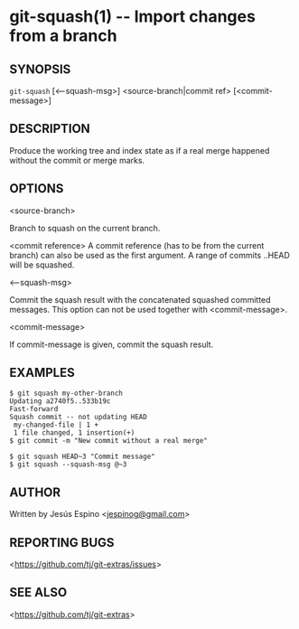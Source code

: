 git-squash(1) -- Import changes from a branch
=============================================

## SYNOPSIS

`git-squash` [&lt;--squash-msg&gt;] &lt;source-branch|commit ref&gt; [&lt;commit-message&gt;]

## DESCRIPTION

  Produce the working tree and index state as if a real merge happened without
  the commit or merge marks.

## OPTIONS

  &lt;source-branch&gt;

  Branch to squash on the current branch.

  &lt;commit reference&gt;
  A commit reference (has to be from the current branch) can also be used as the
  first argument. A range of commits <sha>..HEAD will be squashed.

  &lt;--squash-msg&gt;

  Commit the squash result with the concatenated squashed committed messages.
  This option can not be used together with &lt;commit-message&gt;.

  &lt;commit-message&gt;

  If commit-message is given, commit the squash result.

## EXAMPLES

    $ git squash my-other-branch
    Updating a2740f5..533b19c
    Fast-forward
    Squash commit -- not updating HEAD
     my-changed-file | 1 +
     1 file changed, 1 insertion(+)
    $ git commit -m "New commit without a real merge"

    $ git squash HEAD~3 "Commit message"
    $ git squash --squash-msg @~3

## AUTHOR

Written by Jesús Espino &lt;<jespinog@gmail.com>&gt;

## REPORTING BUGS

&lt;<https://github.com/tj/git-extras/issues>&gt;

## SEE ALSO

&lt;<https://github.com/tj/git-extras>&gt;
